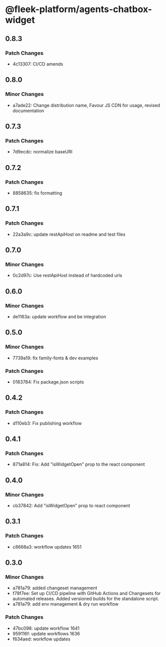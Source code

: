 # @fleek-platform/agents-chatbox-widget

## 0.8.3

### Patch Changes

- 4c13307: CI/CD amends

## 0.8.0

### Minor Changes

- a7ade22: Change distribution name, Favour JS CDN for usage, revised documentation

## 0.7.3

### Patch Changes

- 7d9ecdc: normalize baseURl

## 0.7.2

### Patch Changes

- 8858635: fix formatting

## 0.7.1

### Patch Changes

- 22a3a9c: update restApiHost on readme and test files

## 0.7.0

### Minor Changes

- 0c2d97c: Use restApiHost instead of hardcoded urls

## 0.6.0

### Minor Changes

- de1163a: update workflow and be integration

## 0.5.0

### Minor Changes

- 7739a19: fix family-fonts & dev examples

### Patch Changes

- 0183784: Fix package.json scripts

## 0.4.2

### Patch Changes

- d110eb3: Fix publishing workflow

## 0.4.1

### Patch Changes

- 871a814: Fix: Add "isWidgetOpen" prop to the react component

## 0.4.0

### Minor Changes

- cb37842: Add "isWidgetOpen" prop to react component

## 0.3.1

### Patch Changes

- c8668a3: workflow updates 1651

## 0.3.0

### Minor Changes

- a781a79: added changeset management
- f78f7ee: Set up CI/CD pipeline with GitHub Actions and Changesets for automated releases. Added versioned builds for the standalone script.
- a781a79: add env management & dry run workflow

### Patch Changes

- 47bc098: update workflow 1641
- 959116f: update workflows 1636
- f634aed: workflow updates
